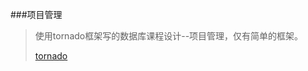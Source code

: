 ###项目管理

>
>使用tornado框架写的数据库课程设计--项目管理，仅有简单的框架。
>
>[tornado](http://www.tornadoweb.org/en/stable/)


